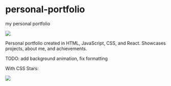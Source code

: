# personal-portfolio
my personal portfolio

![](https://github.com/lyokoth/personal-portfolio/blob/main/personal-portfolio/projects/portfolio.gif)


Personal portfolio created in HTML, JavaScript, CSS, and React. Showcases projects, about me, and achievements. 


TODO: add background animation, fix formatting


With CSS Stars: 

![]("https://github.com/lyokoth/personal-portfolio/blob/main/personal-portfolio/projects/css-stars.gif")
